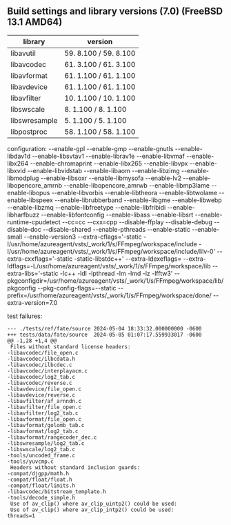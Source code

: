 ## Build settings and library versions (7.0) (FreeBSD 13.1 AMD64)
| library | version |
| --- | --- |
|  libavutil   |   59.  8.100 / 59.  8.100 |
|  libavcodec  |   61.  3.100 / 61.  3.100
|  libavformat |   61.  1.100 / 61.  1.100
|  libavdevice |   61.  1.100 / 61.  1.100
|  libavfilter |   10.  1.100 / 10.  1.100
|  libswscale   |   8.  1.100 /  8.  1.100
|  libswresample |   5.  1.100 /  5.  1.100
|  libpostproc |   58.  1.100 / 58.  1.100
  
configuration: --enable-gpl --enable-gmp --enable-gnutls --enable-libdav1d --enable-libsvtav1 --enable-librav1e --enable-libvmaf --enable-libx264 --enable-chromaprint --enable-libx265 --enable-libvpx --enable-libxvid --enable-libvidstab --enable-libaom --enable-libzimg --enable-libmodplug --enable-libsoxr --enable-libmysofa --enable-lv2 --enable-libopencore_amrnb --enable-libopencore_amrwb --enable-libmp3lame --enable-libopus --enable-libvorbis --enable-libtheora --enable-libtwolame --enable-libspeex --enable-librubberband --enable-libgme --enable-libwebp --enable-libzmq --enable-libfreetype --enable-libfribidi --enable-libharfbuzz --enable-libfontconfig --enable-libass --enable-libsrt --enable-runtime-cpudetect --cc=cc --cxx=cpp --disable-ffplay --disable-debug --disable-doc --disable-shared --enable-pthreads --enable-static --enable-small --enable-version3 --extra-cflags='-static -I/usr/home/azureagent/vsts/_work/1/s/FFmpeg/workspace/include -I/usr/home/azureagent/vsts/_work/1/s/FFmpeg/workspace/include/lilv-0' --extra-cxxflags='-static -static-libstdc++' --extra-ldexeflags= --extra-ldflags=-L/usr/home/azureagent/vsts/_work/1/s/FFmpeg/workspace/lib --extra-libs='-static -lc++ -ldl -lpthread -lm -lmd -lz -lfftw3' --pkgconfigdir=/usr/home/azureagent/vsts/_work/1/s/FFmpeg/workspace/lib/pkgconfig --pkg-config-flags=--static --prefix=/usr/home/azureagent/vsts/_work/1/s/FFmpeg/workspace/done/ --extra-version=7.0

test failures:
```
--- ./tests/ref/fate/source	2024-05-04 18:33:32.000000000 -0600
+++ tests/data/fate/source	2024-05-05 01:07:17.559933017 -0600
@@ -1,28 +1,4 @@
 Files without standard license headers:
-libavcodec/file_open.c
-libavcodec/ilbcdata.h
-libavcodec/ilbcdec.c
-libavcodec/interplayacm.c
-libavcodec/log2_tab.c
-libavcodec/reverse.c
-libavdevice/file_open.c
-libavdevice/reverse.c
-libavfilter/af_arnndn.c
-libavfilter/file_open.c
-libavfilter/log2_tab.c
-libavformat/file_open.c
-libavformat/golomb_tab.c
-libavformat/log2_tab.c
-libavformat/rangecoder_dec.c
-libswresample/log2_tab.c
-libswscale/log2_tab.c
-tools/uncoded_frame.c
-tools/yuvcmp.c
 Headers without standard inclusion guards:
-compat/djgpp/math.h
-compat/float/float.h
-compat/float/limits.h
-libavcodec/bitstream_template.h
-tools/decode_simple.h
 Use of av_clip() where av_clip_uintp2() could be used:
 Use of av_clip() where av_clip_intp2() could be used:
threads=1
```
